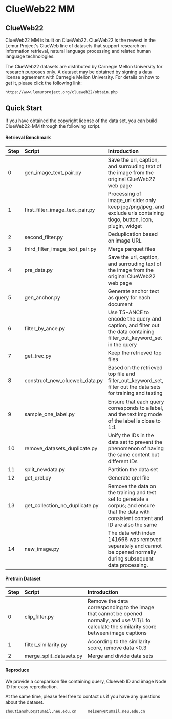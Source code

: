 # ClueWeb22 MM 

## ClueWeb22

ClueWeb22 MM is built on ClueWeb22. ClueWeb22 is the newest in the Lemur Project's ClueWeb line of datasets that support research on information retrieval, natural language processing and related human language technologies. 

The ClueWeb22 datasets are distributed by Carnegie Mellon University for research purposes only. A dataset may be obtained by signing a data license agreement with Carnegie Mellon University. For details on how to get it, please click the following link:

```bash
https://www.lemurproject.org/clueweb22/obtain.php
```


## Quick Start

If you have obtained the copyright license of the data set, you can build ClueWeb22-MM through the following script.

#### Retrieval Benchmark

|Step|Script|Introduction|
|--|:-----|:-----|
|0|gen_image_text_pair.py|Save the url, caption, and surrouding text of the image from the original ClueWeb22 web page|
|1|first_filter_image_text_pair.py|Processing of image_url side: only keep jpg/png/jpeg, and exclude urls containing tlogo, button, icon, plugin, widget|
|2|second_filter.py|Deduplication based on image URL|
|3|third_filter_image_text_pair.py|Merge parquet files|
|4|pre_data.py|Save the url, caption, and surrouding text of the image from the original ClueWeb22 web page|
|5|gen_anchor.py|Generate anchor text as query for each document|
|6|filter_by_ance.py|Use T5-ANCE to encode the query and caption, and filter out the data containing filter_out_keyword_set in the query|
|7|get_trec.py|Keep the retrieved top files|
|8|construct_new_clueweb_data.py|Based on the retrieved top file and filter_out_keyword_set, filter out the data sets for training and testing|
|9|sample_one_label.py|Ensure that each query corresponds to a label, and the text img mode of the label is close to 1:1|
|10|remove_datasets_duplicate.py|Unify the IDs in the data set to prevent the phenomenon of having the same content but different IDs|
|11|split_newdata.py|Partition the data set|
|12|get_qrel.py|Generate qrel file|
|13|get_collection_no_duplicate.py|Remove the data on the training and test set to generate a corpus; and ensure that the data with consistent content and ID are also the same|
|14|new_image.py|The data with index 141666 was removed separately and cannot be opened normally during subsequent data processing.|

#### Pretrain Dataset

|Step|Script|Introduction|
|--|:-----|:-----|
|0|clip_filter.py|Remove the data corresponding to the image that cannot be opened normally, and use VIT/L to calculate the similarity score between image captions|
|1|filter_similarity.py|According to the similarity score, remove data <0.3|
|2|merge_split_datasets.py|Merge and divide data sets|

#### Reproduce

We provide a comparison file containing query, Clueweb ID and image Node ID for easy reproduction.

At the same time, please feel free to contact us if you have any questions about the dataset.
```
zhoutianshuo@stumail.neu.edu.cn     meisen@stumail.neu.edu.cn  
```